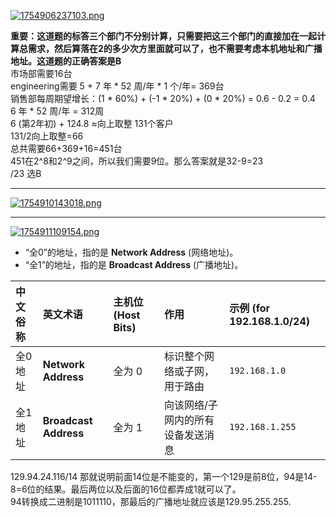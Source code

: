 [![1754906237103.png](https://youke1.picui.cn/s1/2025/08/11/6899be6e029cc.png)](https://youke1.picui.cn/s1/2025/08/11/6899be6e029cc.png)

**重要：这道题的标答三个部门不分别计算，只需要把这三个部门的直接加在一起计算总需求，然后算落在2的多少次方里面就可以了，也不需要考虑本机地址和广播地址。这道题的正确答案是B**  
市场部需要16台  
engineering需要 5 + 7 年 * 52 周/年 * 1 个/年= 369台  
销售部每周期望增长：(1 * 60%) + (-1 * 20%) + (0 * 20%) = 0.6 - 0.2 = 0.4  
6 年 * 52 周/年 = 312周  
6 (第2年初) + 124.8 ≈向上取整 131个客户  
131/2向上取整=66  
总共需要66+369+16=451台  
451在2^8和2^9之间，所以我们需要9位。那么答案就是32-9=23  
/23 选B  

---

[![1754910143018.png](https://youke1.picui.cn/s1/2025/08/11/6899cdafa5de8.png)](https://youke1.picui.cn/s1/2025/08/11/6899cdafa5de8.png)

---

[![1754911109154.png](https://youke1.picui.cn/s1/2025/08/11/6899d176b11ea.png)](https://youke1.picui.cn/s1/2025/08/11/6899d176b11ea.png)

* “全0”的地址，指的是 **Network Address** (网络地址)。
* “全1”的地址，指的是 **Broadcast Address** (广播地址)。

| 中文俗称 | **英文术语** | 主机位 (Host Bits) | 作用 | 示例 (for 192.168.1.0/24) |
| :--- | :--- | :--- | :--- | :--- |
| 全0地址 | **Network Address** | 全为 0 | 标识整个网络或子网，用于路由 | `192.168.1.0` |
| 全1地址 | **Broadcast Address** | 全为 1 | 向该网络/子网内的所有设备发送消息 | `192.168.1.255` |

129.94.24.116/14  那就说明前面14位是不能变的，第一个129是前8位，94是14-8=6位的结果。最后两位以及后面的16位都弄成1就可以了。  
94转换成二进制是1011110，那最后的广播地址就应该是129.95.255.255.  

